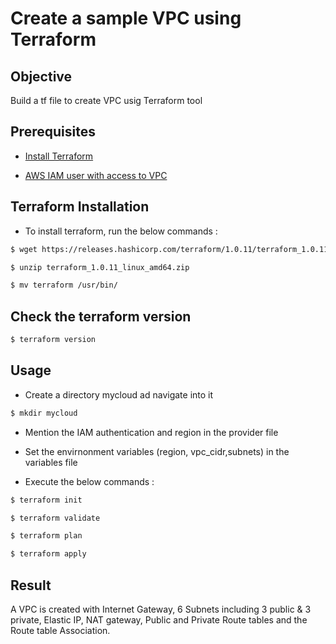 # Create a sample VPC using Terraform

## Objective

Build a tf file to create VPC usig Terraform tool 

## Prerequisites

- [Install Terraform](https://learn.hashicorp.com/tutorials/terraform/install-cli?in=terraform/aws-get-started)

- [AWS IAM user with access to VPC](https://docs.aws.amazon.com/IAM/latest/UserGuide/id_users_change-permissions.html#users_change_permissions-add-console)

## Terraform Installation

- To install terraform, run the below commands : 

```sh 
$ wget https://releases.hashicorp.com/terraform/1.0.11/terraform_1.0.11_linux_amd64.zip

$ unzip terraform_1.0.11_linux_amd64.zip

$ mv terraform /usr/bin/
```

## Check the terraform version

```sh
$ terraform version
```

## Usage

- Create a directory mycloud ad navigate into it

```sh
$ mkdir mycloud
```

- Mention the IAM authentication and region in the provider file

- Set the envirnonment variables (region, vpc_cidr,subnets) in the variables file 

- Execute the below commands : 

```sh
$ terraform init

$ terraform validate

$ terraform plan

$ terraform apply
```

## Result

A VPC is created with Internet Gateway, 6 Subnets including 3 public & 3 private, Elastic IP, NAT gateway, Public and Private Route tables and the Route table Association.


